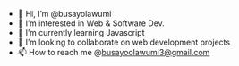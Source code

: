 - 👋 Hi, I’m @busayolawumi
- 👀 I’m interested in Web & Software Dev.
- 🌱 I’m currently learning Javascript
- 💞️ I’m looking to collaborate on web development projects
- 📫 How to reach me @busayoolawumi3@gmail.com

<!---
busayolawumi/busayolawumi is a ✨ special ✨ repository because its `README.md` (this file) appears on your GitHub profile.
You can click the Preview link to take a look at your changes.
--->
